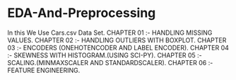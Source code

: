 # EDA-And-Preprocessing
In this We Use Cars.csv Data Set.
CHAPTER 01 :- HANDLING MISSING VALUES.
CHAPTER 02 :- HANDLING OUTLIERS WITH BOXPLOT.
CHAPTER 03 :- ENCODERS (ONEHOTENCODER AND LABEL ENCODER).
CHAPTER 04 :- SKEWNESS WITH HISTOGRAM.(USING SCI-PY).
CHAPTER 05 :- SCALING.(MINMAXSCALER AND STANDARDSCALER).
CHAPTER 06 :- FEATURE ENGINEERING.
